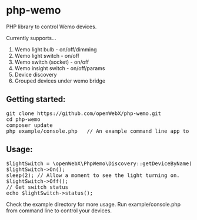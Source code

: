 # php-wemo
PHP library to control Wemo devices.

Currently supports...

1. Wemo light bulb - on/off/dimming 
2. Wemo light switch - on/off
3. Wemo switch (socket) - on/off
4. Wemo insight switch - on/off/params
5. Device discovery
6. Grouped devices under wemo bridge


## Getting started:

<pre>
git clone https://github.com/openWebX/php-wemo.git
cd php-wemo
composer update
php example/console.php   // An example command line app to control your wemo devices.
</pre>

## Usage:

<pre>
$lightSwitch = \openWebX\PhpWemo\Discovery::getDeviceByName('Bed Room Light'); // Use your wemo device name as they show on your wemo app. Supports grouped devices
$lightSwitch->On();
sleep(2); // Allow a moment to see the light turning on.
$lightSwitch->Off();
// Get switch status
echo $lightSwitch->status();
</pre>

Check the example directory for more usage. Run example/console.php from command line to control your devices.
